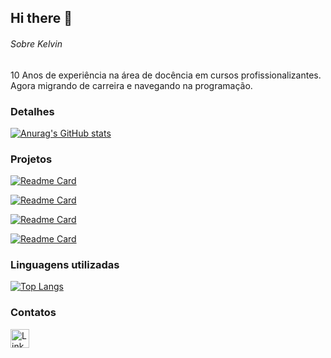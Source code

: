 ## Hi there 👋

###### Sobre Kelvin

10 Anos de experiência na área de docência em cursos profissionalizantes. Agora migrando de carreira e navegando na programação. 

### Detalhes

[![Anurag's GitHub stats](https://github-readme-stats.vercel.app/api?username=kelvindutra3012&show_icons=true&theme=dark)](https://github.com/anuraghazra/github-readme-stats)

### Projetos

[![Readme Card](https://github-readme-stats.vercel.app/api/pin/?username=kelvindutra3012&repo=projetopet&theme=dark)](https://github.com/anuraghazra/github-readme-stats)

[![Readme Card](https://github-readme-stats.vercel.app/api/pin/?username=kelvindutra3012&repo=gamehouse&theme=dark)](https://github.com/anuraghazra/github-readme-stats)

[![Readme Card](https://github-readme-stats.vercel.app/api/pin/?username=kelvindutra3012&repo=projetobootstrapalura&theme=dark)](https://github.com/anuraghazra/github-readme-stats)

[![Readme Card](https://github-readme-stats.vercel.app/api/pin/?username=kelvindutra3012&repo=sitedkshoes&theme=dark)](https://github.com/anuraghazra/github-readme-stats)

### Linguagens utilizadas

[![Top Langs](https://github-readme-stats.vercel.app/api/top-langs/?username=kelvindutra3012&layout=compact)](https://github.com/anuraghazra/github-readme-stats)

### Contatos

[<img src='https://img.shields.io/badge/LinkedIn-0077B5?style=for-the-badge&logo=linkedin&logoColor=white' alt='Linkedin' height='30'>](https://www.linkedin.com/in/kelvindutra)
